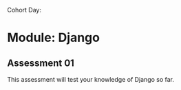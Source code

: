 Cohort Day:

# Module: Django

## Assessment 01

This assessment will test your knowledge of Django so far.
